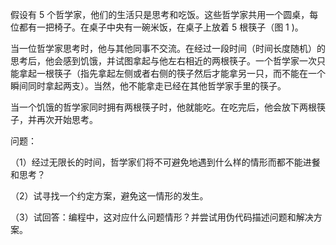 假设有 5 个哲学家，他们的生活只是思考和吃饭。这些哲学家共用一个圆桌，每位都有一把椅子。在桌子中央有一碗米饭，在桌子上放着 5 根筷子（图 1 )。



当一位哲学家思考时，他与其他同事不交流。在经过一段时间（时间长度随机）的思考后，他会感到饥饿，并试图拿起与他左右相近的两根筷子。一个哲学家一次只能拿起一根筷子（指先拿起左侧或者右侧的筷子然后才能拿另一只，而不能在一个瞬间同时拿起两支）。当然，他不能拿走已经在其他哲学家手里的筷子。

当一个饥饿的哲学家同时拥有两根筷子时，他就能吃。在吃完后，他会放下两根筷子，并再次开始思考。

问题：

（1）经过无限长的时间，哲学家们将不可避免地遇到什么样的情形而都不能进餐和思考？

（2）试寻找一个约定方案，避免这一情形的发生。

（3）试回答：编程中，这对应什么问题情形？并尝试用伪代码描述问题和解决方案。